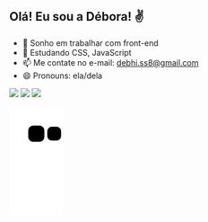 ## Olá! Eu sou a Débora! ✌

- 🔭 Sonho em trabalhar com front-end
- 🌱 Estudando CSS, JavaScript
- 📫 Me contate no e-mail: debhi.ss8@gmail.com
- 😄 Pronouns: ela/dela

<div> 
    <a href="https://instagram.com/debizinha.santos" target="_blank"><img src="https://img.shields.io/badge/-Instagram-%23E4405F?style=for-the-badge&logo=instagram&logoColor=white" target="_blank"></a>
 	   <a href = "mailto:debhi.ss8@gmail.com"><img src="https://img.shields.io/badge/-Gmail-%23333?style=for-the-badge&logo=gmail&logoColor=white" target="_blank"></a>
  <a href="https://www.linkedin.com/in/debora-santos-da-silva-b934b68b/" target="_blank"><img src="https://img.shields.io/badge/-LinkedIn-%230077B5?style=for-the-badge&logo=linkedin&logoColor=white" target="_blank"></a>
</div>

![snake gif](https://github.com/debizinha-santos/debizinha-santos/blob/output/github-contribution-grid-snake.svg)
 
